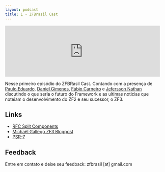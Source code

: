 ```yaml
---
layout: podcast
title: 1 - ZFBrasil Cast
---
```


<iframe 
    width="100%" 
    height="166" 
    scrolling="no"
    frameborder="no" 
    src="https://w.soundcloud.com/player/?url=https%3A//api.soundcloud.com/tracks/224452831&amp;color=00cc11&amp;auto_play=false&amp;hide_related=false&amp;show_comments=true&amp;show_user=true&amp;show_reposts=false">
</iframe>

Nesse primeiro episódio do ZFBRasil Cast. Contando com a presença de [Paulo Eduardo](http://github.com/pauloelr),
[Daniel Gimenes](http://github.com/danizord), [Fábio Carneiro](http://github.com/fabiocarneiro) e 
[Jefersson Nathan](http://github.com/malukenho) discutindo o que seria o futuro do Framework e as ultimas noticias 
que noteiam o desenvolvimento do ZF2 e seu sucessor, o ZF3.

## Links

- [RFC Split Components](https://github.com/zendframework/zf2/wiki/RFC-split-components)
- [Michaël Gallego ZF3 Blogpost](http://www.michaelgallego.fr/blog/2014/10/04/status-of-zend-framework-3/)
- [PSR-7](http://www.php-fig.org/psr/psr-7/)

## Feedback

Entre em contato e deixe seu feedback: zfbrasil [at] gmail.com

